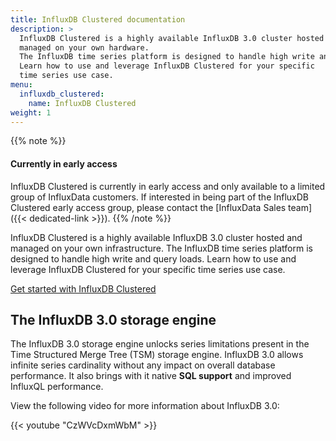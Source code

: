 ```yaml
---
title: InfluxDB Clustered documentation
description: >
  InfluxDB Clustered is a highly available InfluxDB 3.0 cluster hosted and
  managed on your own hardware.
  The InfluxDB time series platform is designed to handle high write and query loads.
  Learn how to use and leverage InfluxDB Clustered for your specific
  time series use case.
menu:
  influxdb_clustered:
    name: InfluxDB Clustered
weight: 1
---
```


{{% note %}}
#### Currently in early access

InfluxDB Clustered is currently in early access and only available to a limited
group of InfluxData customers.
If interested in being part of the InfluxDB Clustered early access group,
please contact the [InfluxData Sales team]({{< dedicated-link >}}).
{{% /note %}}

InfluxDB Clustered is a highly available InfluxDB 3.0 cluster hosted and
managed on your own infrastructure.
The InfluxDB time series platform is designed to handle high write and query loads.
Learn how to use and leverage InfluxDB Clustered for your specific
time series use case.

<!-- <a class="btn" href="{{< dedicated-link >}}">Get an InfluxDB Clustered license</a>   -->
<a class="btn" href="/influxdb/clustered/get-started/">Get started with InfluxDB Clustered</a>

## The InfluxDB 3.0 storage engine

The InfluxDB 3.0 storage engine unlocks series limitations present in the Time
Structured Merge Tree (TSM) storage engine.
InfluxDB 3.0 allows infinite series cardinality without any impact on
overall database performance. It also brings with it native
**SQL support** and improved InfluxQL performance.

View the following video for more information about InfluxDB 3.0:

{{< youtube "CzWVcDxmWbM" >}}
